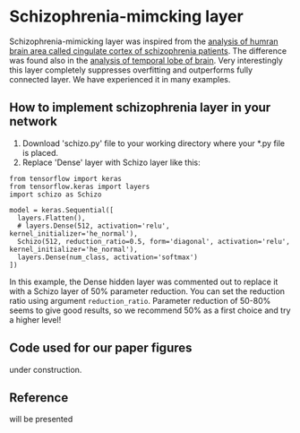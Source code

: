 # Schizophrenia-mimcking layer
Schizophrenia-mimicking layer was inspired from the [analysis of humran brain area called cingulate cortex of schizophrenia patients](https://www.nature.com/articles/s41398-019-0427-4). The difference was found also in the [analysis of temporal lobe of brain](https://arxiv.org/abs/2007.00212). Very interestingly this layer completely suppresses overfitting and outperforms fully connected layer. We have experienced it in many examples.

## How to implement schizophrenia layer in your network
1. Download 'schizo.py' file to your working directory where your *.py file is placed.
2. Replace 'Dense' layer with Schizo layer like this: 
```
from tensorflow import keras
from tensorflow.keras import layers
import schizo as Schizo

model = keras.Sequential([
  layers.Flatten(),
  # layers.Dense(512, activation='relu', kernel_initializer='he_normal'),
  Schizo(512, reduction_ratio=0.5, form='diagonal', activation='relu', kernel_initializer='he_normal'),
  layers.Dense(num_class, activation='softmax')
])
```
In this example, the Dense hidden layer was commented out to replace it with a Schizo layer of 50% parameter reduction. You can set the reduction ratio using argument `reduction_ratio`. Parameter reduction of 50-80% seems to give good results, so we recommend 50% as a first choice and try a higher level! 

## Code used for our paper figures
under construction.

## Reference
will be presented
